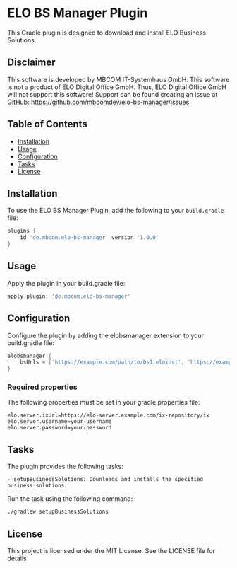 # ELO BS Manager Plugin

This Gradle plugin is designed to download and install ELO Business Solutions.

## Disclaimer

This software is developed by MBCOM IT-Systemhaus GmbH.
This software is not a product of ELO Digital Office GmbH. Thus, ELO Digital Office GmbH will not support this software!
Support can be found creating an issue at GitHub: https://github.com/mbcomdev/elo-bs-manager/issues


## Table of Contents

- [Installation](#installation)
- [Usage](#usage)
- [Configuration](#configuration)
- [Tasks](#tasks)
- [License](#license)

## Installation

To use the ELO BS Manager Plugin, add the following to your `build.gradle` file:

```groovy
plugins {
    id 'de.mbcom.elo-bs-manager' version '1.0.0'
}
```

## Usage

Apply the plugin in your build.gradle file:

```groovy
apply plugin: 'de.mbcom.elo-bs-manager'
```

## Configuration

Configure the plugin by adding the elobsmanager extension to your build.gradle file:

```groovy
elobsmanager {
    bsUrls = ['https://example.com/path/to/bs1.eloinst', 'https://example.com/path/to/bs2.eloinst']
}
```

### Required properties

The following properties must be set in your gradle.properties file:

```properties
elo.server.ixUrl=https://elo-server.example.com/ix-repository/ix
elo.server.username=your-username
elo.server.password=your-password
```

## Tasks   

The plugin provides the following tasks:

    - setupBusinessSolutions: Downloads and installs the specified business solutions.

Run the task using the following command:

```bash
./gradlew setupBusinessSolutions
```

## License

This project is licensed under the MIT License. See the LICENSE file for details